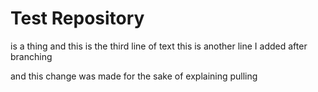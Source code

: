 # Test Repository
is a thing
and this is the third line of text
this is another line I added after branching

and this change was made for the sake of explaining pulling
